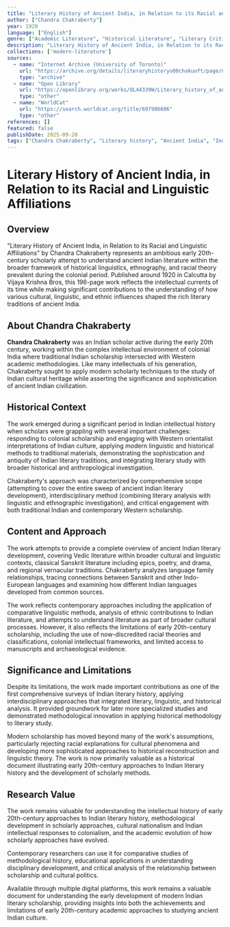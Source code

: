 ```yaml
---
title: "Literary History of Ancient India, in Relation to its Racial and Linguistic Affiliations"
author: ["Chandra Chakraberty"]
year: 1920
language: ["English"]
genre: ["Academic Literature", "Historical Literature", "Literary Criticism"]
description: "Literary History of Ancient India, in Relation to its Racial and Linguistic Affiliations by Chandra Chakraberty (c. 1920) - A comprehensive scholarly examination of ancient Indian literature within the broader context of racial and linguistic development. This important early 20th-century work at..."
collections: ['modern-literature']
sources:
  - name: "Internet Archive (University of Toronto)"
    url: "https://archive.org/details/literaryhistoryo00chakuoft/page/n3/mode/2up"
    type: "archive"
  - name: "Open Library"
    url: "https://openlibrary.org/works/OL44339W/Literary_history_of_ancient_India_in_relation_to_its_racial_and_linguistic_affiliations?edition=key%3A/books/OL23315396M"
    type: "other"
  - name: "WorldCat"
    url: "https://search.worldcat.org/title/697986606"
    type: "other"
references: []
featured: false
publishDate: 2025-09-28
tags: ["Chandra Chakraberty", "Literary history", "Ancient India", "Indian literature", "Linguistics", "Historical linguistics", "Ethnography", "Sanskrit literature", "Racial studies", "Cultural synthesis", "Academic scholarship", "Early 20th century", "Colonial scholarship"]
---
```


# Literary History of Ancient India, in Relation to its Racial and Linguistic Affiliations

## Overview

"Literary History of Ancient India, in Relation to its Racial and Linguistic Affiliations" by Chandra Chakraberty represents an ambitious early 20th-century scholarly attempt to understand ancient Indian literature within the broader framework of historical linguistics, ethnography, and racial theory prevalent during the colonial period. Published around 1920 in Calcutta by Vijaya Krishna Bros, this 196-page work reflects the intellectual currents of its time while making significant contributions to the understanding of how various cultural, linguistic, and ethnic influences shaped the rich literary traditions of ancient India.

## About Chandra Chakraberty

**Chandra Chakraberty** was an Indian scholar active during the early 20th century, working within the complex intellectual environment of colonial India where traditional Indian scholarship intersected with Western academic methodologies. Like many intellectuals of his generation, Chakraberty sought to apply modern scholarly techniques to the study of Indian cultural heritage while asserting the significance and sophistication of ancient Indian civilization.

## Historical Context

The work emerged during a significant period in Indian intellectual history when scholars were grappling with several important challenges: responding to colonial scholarship and engaging with Western orientalist interpretations of Indian culture, applying modern linguistic and historical methods to traditional materials, demonstrating the sophistication and antiquity of Indian literary traditions, and integrating literary study with broader historical and anthropological investigation.

Chakraberty's approach was characterized by comprehensive scope (attempting to cover the entire sweep of ancient Indian literary development), interdisciplinary method (combining literary analysis with linguistic and ethnographic investigation), and critical engagement with both traditional Indian and contemporary Western scholarship.

## Content and Approach

The work attempts to provide a complete overview of ancient Indian literary development, covering Vedic literature within broader cultural and linguistic contexts, classical Sanskrit literature including epics, poetry, and drama, and regional vernacular traditions. Chakraberty analyzes language family relationships, tracing connections between Sanskrit and other Indo-European languages and examining how different Indian languages developed from common sources.

The work reflects contemporary approaches including the application of comparative linguistic methods, analysis of ethnic contributions to Indian literature, and attempts to understand literature as part of broader cultural processes. However, it also reflects the limitations of early 20th-century scholarship, including the use of now-discredited racial theories and classifications, colonial intellectual frameworks, and limited access to manuscripts and archaeological evidence.

## Significance and Limitations

Despite its limitations, the work made important contributions as one of the first comprehensive surveys of Indian literary history, applying interdisciplinary approaches that integrated literary, linguistic, and historical analysis. It provided groundwork for later more specialized studies and demonstrated methodological innovation in applying historical methodology to literary study.

Modern scholarship has moved beyond many of the work's assumptions, particularly rejecting racial explanations for cultural phenomena and developing more sophisticated approaches to historical reconstruction and linguistic theory. The work is now primarily valuable as a historical document illustrating early 20th-century approaches to Indian literary history and the development of scholarly methods.

## Research Value

The work remains valuable for understanding the intellectual history of early 20th-century approaches to Indian literary history, methodological development in scholarly approaches, cultural nationalism and Indian intellectual responses to colonialism, and the academic evolution of how scholarly approaches have evolved.

Contemporary researchers can use it for comparative studies of methodological history, educational applications in understanding disciplinary development, and critical analysis of the relationship between scholarship and cultural politics.

Available through multiple digital platforms, this work remains a valuable document for understanding the early development of modern Indian literary scholarship, providing insights into both the achievements and limitations of early 20th-century academic approaches to studying ancient Indian culture.